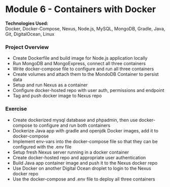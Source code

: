 # Module 6 - Containers with Docker

**Technologies Used:**  
Docker, Docker-Compose, Nexus, Node.js, MySQL, MongoDB, Gradle, Java, Git, DigitalOcean, Linux

### Project Overview
- Create Dockerfile and build image for Node.js application locally
- Run MongoDB and MongoExpress, connect all three containers
- Write docker-compose file to configure and run all three containers
- Create volumes and attach them to the MondoDB Container to persist data
- Setup and run Nexus as a container
- Configure docker-hosted repo with user auth, permissions and endpoint
- Tag and push docker image to Nexus repo

### Exercise
- Create dockerized mysql database and phpadmin, then use docker-compose to configure and run both containers
- Dockerize Java app with gradle and openjdk Docker images, add it to docker-compose
- Implement env-vars into the docker-compose file so that they can be configured with the .env file
- Setup fresh Nexus server running in a docker container
- Create docker-hosted repo and appropriate user authentication
- Build Java app container image and push it to the Nexus docker repo
- Use Docker on another Digital Ocean droplet to login to the Nexus docker repo
- Use the docker-compose and .env file to deploy all three containers
